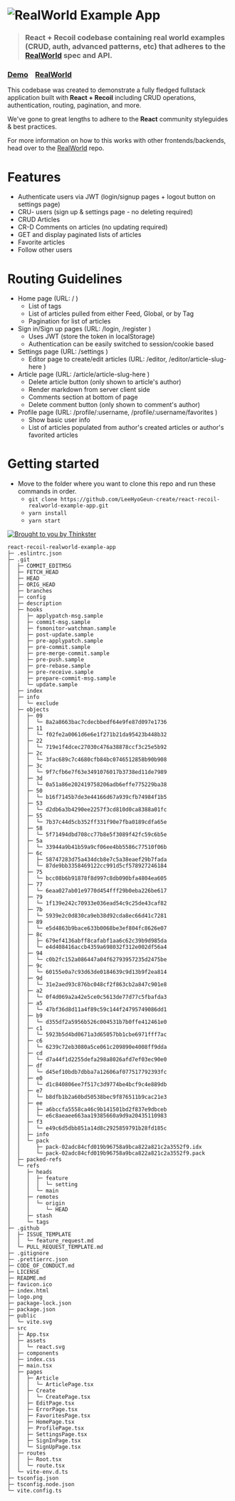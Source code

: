 # ![RealWorld Example App](logo.png)

> ### React + Recoil codebase containing real world examples (CRUD, auth, advanced patterns, etc) that adheres to the [RealWorld](https://github.com/gothinkster/realworld) spec and API.

### [Demo](https://react-recoil-realworld.vercel.app)&nbsp;&nbsp;&nbsp;&nbsp;[RealWorld](https://github.com/gothinkster/realworld)

This codebase was created to demonstrate a fully fledged fullstack application built with **React + Recoil** including CRUD operations, authentication, routing, pagination, and more.

We've gone to great lengths to adhere to the **React** community styleguides & best practices.

For more information on how to this works with other frontends/backends, head over to the [RealWorld](https://github.com/gothinkster/realworld) repo.

# Features

- Authenticate users via JWT (login/signup pages + logout button on settings page)
- CRU- users (sign up & settings page - no deleting required)
- CRUD Articles
- CR-D Comments on articles (no updating required)
- GET and display paginated lists of articles
- Favorite articles
- Follow other users

# Routing Guidelines

- Home page (URL: / )
  - List of tags
  - List of articles pulled from either Feed, Global, or by Tag
  - Pagination for list of articles
- Sign in/Sign up pages (URL: /login, /register )
  - Uses JWT (store the token in localStorage)
  - Authentication can be easily switched to session/cookie based
- Settings page (URL: /settings )
  - Editor page to create/edit articles (URL: /editor, /editor/article-slug-here )
- Article page (URL: /article/article-slug-here )
  - Delete article button (only shown to article's author)
  - Render markdown from server client side
  - Comments section at bottom of page
  - Delete comment button (only shown to comment's author)
- Profile page (URL: /profile/:username, /profile/:username/favorites )
  - Show basic user info
  - List of articles populated from author's created articles or author's favorited articles

# Getting started

- Move to the folder where you want to clone this repo and run these commands in order.
  - ```git clone https://github.com/LeeHyoGeun-create/react-recoil-realworld-example-app.git```
  - ```yarn install```
  - ```yarn start```

[![Brought to you by Thinkster](end.png)](https://thinkster.io)

```
react-recoil-realworld-example-app
├─ .eslintrc.json
├─ .git
│  ├─ COMMIT_EDITMSG
│  ├─ FETCH_HEAD
│  ├─ HEAD
│  ├─ ORIG_HEAD
│  ├─ branches
│  ├─ config
│  ├─ description
│  ├─ hooks
│  │  ├─ applypatch-msg.sample
│  │  ├─ commit-msg.sample
│  │  ├─ fsmonitor-watchman.sample
│  │  ├─ post-update.sample
│  │  ├─ pre-applypatch.sample
│  │  ├─ pre-commit.sample
│  │  ├─ pre-merge-commit.sample
│  │  ├─ pre-push.sample
│  │  ├─ pre-rebase.sample
│  │  ├─ pre-receive.sample
│  │  ├─ prepare-commit-msg.sample
│  │  └─ update.sample
│  ├─ index
│  ├─ info
│  │  └─ exclude
│  ├─ objects
│  │  ├─ 09
│  │  │  └─ 8a2a8663bac7cdecbbedf64e9fe87d097e1736
│  │  ├─ 11
│  │  │  └─ f02fe2a0061d6e6e1f271b21da95423b448b32
│  │  ├─ 22
│  │  │  └─ 719e1f4dcec27030c476a38878ccf3c25e5b92
│  │  ├─ 2c
│  │  │  └─ 3fac689c7c4680cfb84bc0746512858b90b908
│  │  ├─ 3c
│  │  │  └─ 9f7cfb6e7f63e3491076017b3738ed11de7989
│  │  ├─ 3d
│  │  │  └─ 0a51a86e202419758206adb6effe775229ba38
│  │  ├─ 50
│  │  │  └─ b16f7145b7de3e44166d67a939cfb74984f1b5
│  │  ├─ 53
│  │  │  └─ d2db6a3b4290ee2257f3cd810d0ca8388a01fc
│  │  ├─ 55
│  │  │  └─ 7b37c44d5cb352ff331f90e7fba0189cdfa65e
│  │  ├─ 58
│  │  │  └─ 5f71494dbd708cc77b8e5f3089f42fc59c6b5e
│  │  ├─ 5a
│  │  │  └─ 33944a9b41b59a9cf06ee4bb5586c77510f06b
│  │  ├─ 6c
│  │  │  ├─ 58747283d75a434dcb8e7c5a38eaef29b7fada
│  │  │  └─ 87de9bb3358469122cc991d5cf578927246184
│  │  ├─ 75
│  │  │  └─ bcc08b6b91878f8d997c8db090bfa4804ea605
│  │  ├─ 77
│  │  │  └─ 6eaa027ab01e9770d454fff29b0eba226be617
│  │  ├─ 79
│  │  │  └─ 1f139e242c70933e036ead54c9c25de43caf82
│  │  ├─ 7b
│  │  │  └─ 5939e2c0d830ca9eb38d92cda8ec66d41c7281
│  │  ├─ 89
│  │  │  └─ e5d4863b9bace633b0068be3ef804fc8626e07
│  │  ├─ 8c
│  │  │  ├─ 679ef4136abff8cafabf1aa6c62c39b9d985da
│  │  │  └─ e4d408416accb4359a698032f312e002df56a4
│  │  ├─ 94
│  │  │  └─ c0b2fc152a086447a04f62793957235d2475be
│  │  ├─ 9c
│  │  │  └─ 60155e0a7c93d63de0184639c9d13b9f2ea814
│  │  ├─ 9d
│  │  │  └─ 31e2aed93c876bc048cf2f863cb2a847c901e8
│  │  ├─ a2
│  │  │  └─ 0f4d069a2a42e5ce0c5613de77d77c5fbafda3
│  │  ├─ a5
│  │  │  └─ 47bf36d8d11a4f89c59c144f24795749086dd1
│  │  ├─ b9
│  │  │  └─ d355df2a5956b526c004531b7b0ffe412461e0
│  │  ├─ c1
│  │  │  └─ 5923b5d4bd0671a3d65057bb1cbe6971fff7ac
│  │  ├─ c6
│  │  │  └─ 6239c72eb3080a5ce061c209890e4008ff9dda
│  │  ├─ cd
│  │  │  └─ d7a44f1d2255defa298a8026afd7ef03ec90e0
│  │  ├─ df
│  │  │  └─ d45ef10bdb7dbba7a12606af077517792393fc
│  │  ├─ e0
│  │  │  └─ d1c840806ee7f517c3d9774be4bcf9c4e889db
│  │  ├─ e7
│  │  │  └─ b8dfb1b2a60bd50538bec9f876511b9cac21e3
│  │  ├─ ee
│  │  │  ├─ a6bccfa5558ca46c9b141501bd2f837e9dbceb
│  │  │  └─ e6c8aeaee663aa19385660a9d9a20435110983
│  │  ├─ f3
│  │  │  └─ e49c6d5dbb851a14d8c2925859791b28fd185c
│  │  ├─ info
│  │  └─ pack
│  │     ├─ pack-02adc84cfd019b96758a9bca822a821c2a3552f9.idx
│  │     └─ pack-02adc84cfd019b96758a9bca822a821c2a3552f9.pack
│  ├─ packed-refs
│  └─ refs
│     ├─ heads
│     │  ├─ feature
│     │  │  └─ setting
│     │  └─ main
│     ├─ remotes
│     │  └─ origin
│     │     └─ HEAD
│     ├─ stash
│     └─ tags
├─ .github
│  ├─ ISSUE_TEMPLATE
│  │  └─ feature_request.md
│  └─ PULL_REQUEST_TEMPLATE.md
├─ .gitignore
├─ .prettierrc.json
├─ CODE_OF_CONDUCT.md
├─ LICENSE
├─ README.md
├─ favicon.ico
├─ index.html
├─ logo.png
├─ package-lock.json
├─ package.json
├─ public
│  └─ vite.svg
├─ src
│  ├─ App.tsx
│  ├─ assets
│  │  └─ react.svg
│  ├─ components
│  ├─ index.css
│  ├─ main.tsx
│  ├─ pages
│  │  ├─ Article
│  │  │  └─ ArticlePage.tsx
│  │  ├─ Create
│  │  │  └─ CreatePage.tsx
│  │  ├─ EditPage.tsx
│  │  ├─ ErrorPage.tsx
│  │  ├─ FavoritesPage.tsx
│  │  ├─ HomePage.tsx
│  │  ├─ ProfilePage.tsx
│  │  ├─ SettingsPage.tsx
│  │  ├─ SignInPage.tsx
│  │  └─ SignUpPage.tsx
│  ├─ routes
│  │  ├─ Root.tsx
│  │  └─ route.tsx
│  └─ vite-env.d.ts
├─ tsconfig.json
├─ tsconfig.node.json
└─ vite.config.ts

```